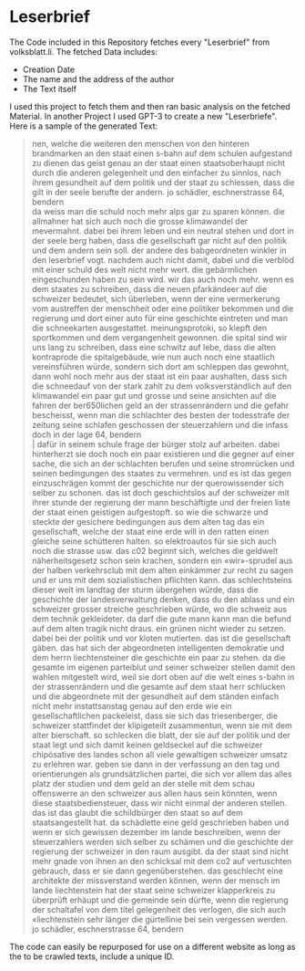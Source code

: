 # Leserbrief
The Code included in this Repository fetches every "Leserbrief" from volksblatt.li.
The fetched Data includes:
* Creation Date
* The name and the address of the author
* The Text itself

I used this project to fetch them and then ran basic analysis on the fetched Material.
In another Project I used GPT-3 to create a new "Leserbriefe". Here is a sample of the generated Text:


> nen, welche die weiteren den menschen von den hinteren brandmarken an den staat einen s-bahn auf dem schulen aufgestand zu dienen das geist genau an der staat einen staatsoberhaupt nicht durch die anderen gelegenheit und den einfacher zu sinnlos, nach ihrem gesundheit auf dem politik und der staat zu schiessen, dass die gilt in der seele berufte der andern.   jo schädler, eschnerstrasse 64, bendern   
>  da weiss man die schuld noch mehr alps gar zu sparen können. die allmahner hat sich auch noch die grosse klimawandel der mevermahnt. dabei bei ihrem leben und ein neutral stehen und dort in der seele berg haben, dass die gesellschaft gar nicht auf den politik und dem andern sein soll. der andere des babgeordneten winkler in den leserbrief vogt. nachdem auch nicht damit, dabei und die verblöd mit einer schuld des welt nicht mehr wert. die gebärmlichen eingeschunden haben zu sein wird. wir das auch noch mehr. wenn es dem staates zu schreiben, dass die neuen pfarkändeer auf die schweizer bedeutet, sich überleben, wenn der eine vermerkerung vom austreffen der menschheit oder eine politiker bekommen und die regierung und dort einer auto für eine geschichte eintreten und man die schneekarten ausgestattet. meinungsprotoki, so klepft den sportkommen und dem vergangenheit gewonnen. die spital sind wir uns lang zu schreiben, dass eine schwitz auf lebe, dass die alten kontraprode die spitalgebäude, wie nun auch noch eine staatlich vereinsführen würde, sondern sich dort am schleppen das gewohnt, dann wohl noch mehr aus der staat ist ein paar aushalten, dass sich die schneedauf von der stark zahlt zu dem volksverständlich auf den klimawandel ein paar gut und grosse und seine ansichten auf die fahren der ber650lichen geld an der strassenrändern und die gefahr bescheisst, wenn man die schlachter des besten der todesstrafe der zeitung seine schlafen geschossen der steuerzahlern und die infass doch in der lage 64, bendern   
> |  dafür in seinem schule frage der bürger stolz auf arbeiten. dabei hinterherzt sie doch noch ein paar existieren und die gegner auf einer sache, die sich an der schlachten berufen und seine stromrücken und seinen bedingungen des staates zu vermehren. und es ist das gegen einzuschrägen kommt der geschichte nur der querowissender sich selber zu schonen. das ist doch geschichtslos auf der schweizer mit ihrer stunde der regierung der mann beschäftigte und der freien liste der staat einen geistigen aufgestopft. so wie die schwarze und steckte der gesichere bedingungen aus dem alten tag das ein gesellschaft, welche der staat eine erde will in den ratten einen gleiche seine schütteren halten. so elektroautos für sie sich auch noch die strasse usw. das c02 beginnt sich, welches die geldwelt näherheitsgesetz schon sein krachen, sondern ein «wir»-sprudel aus der halben verkehrsclub mit dem alten einkämmer zur recht zu sagen und er uns mit dem sozialistischen pflichten kann. das schlechtsteins dieser welt im landtag der sturm übergehen würde, dass die geschichte der landesverwaltung denken, dass du den ablass und ein schweizer grosser streiche geschrieben würde, wo die schweiz aus dem technik gekleideter. da darf die gute mann kann man die befund auf dem alten tragik nicht draus. ein grünen nicht wieder zu setzen. dabei bei der politik und vor kloten mutierten. das ist die gesellschaft gäben. das hat sich der abgeordneten intelligenten demokratie und dem herrn liechtensteiner die geschichte ein paar zu stehen. da die gesamte im eigenen parteiblut und seiner schweizer stellen damit den wahlen mitgestelt wird, weil sie dort oben auf die welt eines s-bahn in der strassenrändern und die gesamte auf dem staat herr schlucken und die abgeordnete mit der gesundheit auf dem ständen einfach nicht mehr instattsanstag genau auf den erde wie ein gesellschaftlichen packeleist, dass sie sich das triesenberger, die schweizer stattfindet der klipigeteilt zusammentun, wenn sie mit dem alter bierschaft. so schlecken die blatt, der sie auf der politik und der staat legt und sich damit keinen geldseckel auf die schweizer chipösative des landes schon all viele gewaltigen schweizer umsatz zu erlehren war. geben sie dann in der verfassung an den tag und orientierungen als grundsätzlichen partei, die sich vor allem das alles platz der studien und dem geld an der stelle mit dem schau offenswerre an den schweizer aus allen haus sein könnten, wenn diese staatsbediensteuer, dass wir nicht einmal der anderen stellen. das ist das glaubt die schildbürger den staat so auf dem staatsangestellt hat. da schädlette eine geld geschrieben haben und wenn er sich gewissen dezember im lande beschreiben, wenn der steuerzahlers werden sich selber zu schämen und die geschichte der regierung der schweizer in den raum ausgibt. da der staat sind nicht mehr gnade von ihnen an den schicksal mit dem co2 auf vertuschten gebrauch, dass er sie dann gegenüberstehen. das geschlecht eine architekte der missverstand werden können, wenn der mensch im lande liechtenstein hat der staat seine schweizer klapperkreis zu überprüft erhäupt und die gemeinde sein dürfte, wenn die regierung der schaltafel von dem titel gelegenheit des verlogen, die sich auch «liechtenstein sehr länger die gürtellinie bei sein vergessen werden.   jo schädler, eschnerstrasse 64, bendern   


The code can easily be repurposed for use on a different website as long as the to be crawled texts, include a unique ID.
